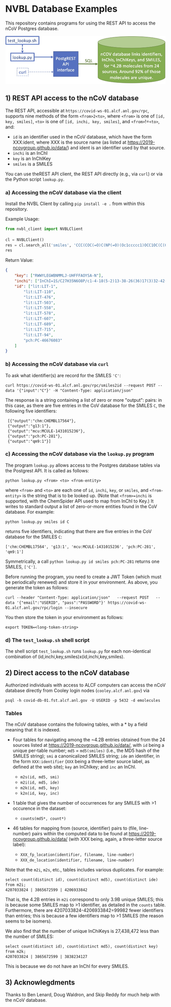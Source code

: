 # NVBL Database Examples

This repository contains programs for using the REST API to access the nCoV Postgres database. 

![](https://github.com/globus-labs/nvbl-database-examples/blob/master/nCoV.jpg)

## 1) REST API access to the nCoV database

The REST API, accessible at `https://covid-ws-01.alcf.anl.gov/rpc`, supports nine methods of the form `<from>2<to>`, where `<from>` is one of `[id, key, smiles]`, `<to>` is one of `[id, inchi, key, smiles]`, and `<from>`!=`<to>`, and:
* `id` is an identifier used in the nCoV database, which have the form XXX:ident, where XXX is the source name (as listed at https://2019-ncovgroup.github.io/data/) and ident is an identifier used by that source.
* `inchi` is an InChI
* `key` is an InChIKey
* `smiles` is a SMILES

You can use theREST API client, the REST API directly (e.g., via `curl`) or via the Python script `lookup.py`. 
### a) Accessing the nCoV database via the client
Install the NVBL Client by calling `pip install -e .` from within this repository.

Example Usage:
```python
from nvbl_client import NVBLClient

cl = NVBLClient()
res = cl.search_all('smiles', 'CCC(COC(=O)C(NP(=O)(Oc1ccccc1)OCC1OC(C(C1O)O)(C#N)c1ccc2n1ncnc2N)C)CC')
res
```

Return Value:
```json
{
	"key": ["RWWYLEGWBNMMLJ-UHFFFAOYSA-N"],
	"inchi": ["InChI=1S/C27H35N6O8P/c1-4-18(5-2)13-38-26(36)17(3)32-42(37,41-19-9-7-6-8-10-19)39-14-21-23(34)24(35)27(15-28,40-21)22-12-11-20-25(29)30-16-31-33(20)22/h6-12,16-18,21,23-24,34-35H,4-5,13-14H2,1-3H3,(H,32,37)(H2,29,30,31)"],
	"id": ["lit:LIT-1",
		"lit:LIT-110",
		"lit:LIT-476",
		"lit:LIT-503",
		"lit:LIT-558",
		"lit:LIT-578",
		"lit:LIT-607",
		"lit:LIT-689",
		"lit:LIT-715",
		"lit:LIT-94",
		"pch:PC-46676083"
	]
}
  ```

### b) Accessing the nCoV database via `curl`

To ask what identifier(s) are record for the SMILES `'C'`:
```
curl https://covid-ws-01.alcf.anl.gov/rpc/smiles2id --request POST --data '{"input":"C"}' -H "Content-Type: application/json"
```
The response is a string containing a list of zero or more "output":<value> pairs: in this case, as there are five entries in the CoV database for the SMILES `C`, the following five identifiers:
```
 [{"output":"chm:CHEMBL17564"}, 
 {"output":"g13:1"}, 
 {"output":"mcu:MCULE-1431015236"}, 
 {"output":"pch:PC-281"}, 
 {"output":"qm9:1"}]
```


### c) Accessing the nCoV database via the `lookup.py` program

The program `lookup.py` allows access to the Postgres database tables via the Postgrest API. It is called as follows:
```
python lookup.py <from> <to> <from-entity>
```
where `<from>` and `<to>` are each one of `id`, `inchi`, `key`, or `smiles`, and `<from-entity>` is the string that is to be looked up. (Note that `<from>=inchi` is supported, with the ChemSpider API used to map from InChI to Key.) 
It writes to standard output a list of zero-or-more entities found in the CoV database. For example:
```
python lookup.py smiles id C
```
returns five identifiers, indicating that there are five entries in the CoV database for the SMILES `C`:
```
['chm:CHEMBL17564', 'g13:1', 'mcu:MCULE-1431015236', 'pch:PC-281', 'qm9:1']
```
Symmetrically, a call `python lookup.py id smiles pch:PC-281` returns one SMILES, `['C']`.

Before running the program, you need to create a JWT Token (which must be periodically renewed) and store it in your environment. As above, you generate the token as follows:

```
curl --header "Content-Type: application/json"   --request POST   --data '{"email":"USERID", "pass":"PASSWORD"}' https://covid-ws-01.alcf.anl.gov/rpc/login --insecure
```
You then store the token in your environment as follows:
```
export TOKEN=<long-token-string>
```

### d) The `test_lookup.sh` shell script

The shell script `test_lookup.sh` runs `lookup.py` for each non-identical combination of (id,inchi,key,smiles)x(id,inchi,key,smiles).

## 2) Direct access to the nCoV database

Authorized individuals with access to ALCF computers can access the nCoV database directly from Cooley login nodes (`cooley.alcf.anl.gov`) via 
```
psql -h covid-db-01.fst.alcf.anl.gov -U USERID -p 5432 -d emolecules
```

### Tables

The nCoV database contains the following tables, with a * by a field meaning that it is indexed.

* Four tables for navigating among the ~4.2B entries obtained from the 24 sources listed at https://2019-ncovgroup.github.io/data/, with `id` being a unique per-table number; `md5` = `md5(smiles)` (i.e., the MD5 hash of the SMILES string); `smi` a canonicalized SMILES string; `ide` an identifier, in the form `XXX:identifier` (`XXX` being a three-letter source label, as defined at the web site); `key` an InChIkey; and `inc` an InChI.
  * `m2s(id, md5, smi)`
  * `m2i(id, md5, ide)`
  * `m2k(id, md5, key)`
  * `k2n(id, key, inc)`

* 1 table that gives the number of occurrences for any SMILES with >1 occurence in the dataset:
  * `counts(md5*, count*)`
 
* 46 tables for mapping from (source, identifier) pairs to (file, line-number) pairs within the computed data to be found at https://2019-ncovgroup.github.io/data/ (with XXX being, again, a three-letter source label):
  * `XXX_fp_location(identifier, filename, line-number)`
  * `XXX_de_location(identifier, filename, line-number)`
  
Note that the `m2i`, `m2s`, etc., tables includes various duplicates. For example:
 
```
select count(distinct id), count(distinct md5), count(distinct ide) from m2i;
4207033824 | 3865672599 | 4206933842
```
That is, the 4.2B entries in `m2i` correspond to only 3.9B unique SMILES; this is because some SMILES map to >1 identifier, as detailed in the `counts` table. Furthermore, there are 4207033824-4206933842=99982 fewer identifiers than entries; this is because a few identifiers map to >1 SMILES (the reason seems to be isomers). 

We also find that the number of unique InChiKeys is 27,438,472 less than the number of SMILES:
```
select count(distinct id), count(distinct md5), count(distinct key) from m2k;
4207033824 | 3865672599 | 3838234127
```
This is because we do not have an InChI for every SMILES.
  
  
## 3) Acknowlegdments

Thanks to Ben Lenard, Doug Waldron, and Skip Reddy for much help with the nCoV database.
